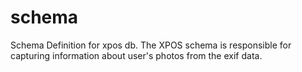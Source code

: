 schema
======

Schema Definition for xpos db. The XPOS schema is responsible for capturing information about user's 
photos from the exif data. 
